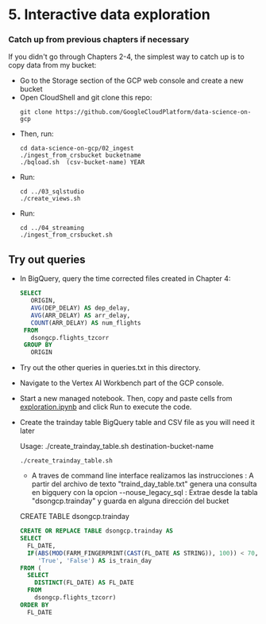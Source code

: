 # 5. Interactive data exploration

### Catch up from previous chapters if necessary
If you didn't go through Chapters 2-4, the simplest way to catch up is to copy data from my bucket:
* Go to the Storage section of the GCP web console and create a new bucket
* Open CloudShell and git clone this repo:
    ```SH
    git clone https://github.com/GoogleCloudPlatform/data-science-on-gcp
    ```
* Then, run:
    ```SH
    cd data-science-on-gcp/02_ingest
    ./ingest_from_crsbucket bucketname
    ./bqload.sh  (csv-bucket-name) YEAR 
    ```
* Run:
    ```SH
    cd ../03_sqlstudio
    ./create_views.sh
    ```
* Run:
    ```SH
    cd ../04_streaming
    ./ingest_from_crsbucket.sh
    ```

## Try out queries
* In BigQuery, query the time corrected files created in Chapter 4:
    ```SQL
    SELECT
       ORIGIN,
       AVG(DEP_DELAY) AS dep_delay,
       AVG(ARR_DELAY) AS arr_delay,
       COUNT(ARR_DELAY) AS num_flights
     FROM
       dsongcp.flights_tzcorr
     GROUP BY
       ORIGIN
    ```
* Try out the other queries in queries.txt in this directory.

* Navigate to the Vertex AI Workbench part of the GCP console.

* Start a new managed notebook. Then, copy and paste cells from <a href="exploration.ipynb">exploration.ipynb</a> and click Run to execute the code.

* Create the trainday table BigQuery table and CSV file as you will need it later

    Usage: ./create_trainday_table.sh  destination-bucket-name
    ```SH
    ./create_trainday_table.sh
    ```
    * A traves de command line interface realizamos las instrucciones
    : A partir del archivo de texto "traind_day_table.txt" genera una consulta en bigquery con la opcion --nouse_legacy_sql
    : Extrae desde la tabla "dsongcp.trainday" y guarda en alguna dirección del bucket
    
    CREATE TABLE dsongcp.trainday
    ```SQL
    CREATE OR REPLACE TABLE dsongcp.trainday AS
    SELECT
      FL_DATE,
      IF(ABS(MOD(FARM_FINGERPRINT(CAST(FL_DATE AS STRING)), 100)) < 70,
         'True', 'False') AS is_train_day
    FROM (
      SELECT
        DISTINCT(FL_DATE) AS FL_DATE
      FROM
        dsongcp.flights_tzcorr)
    ORDER BY
      FL_DATE
    ```
